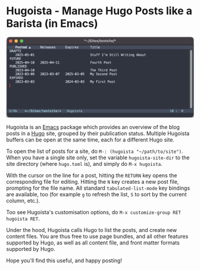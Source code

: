 # Hugoista - Manage Hugo Posts like a Barista (in Emacs)

![screenshot](/screenshot.png "screenshot")

Hugoista is an [Emacs](https://www.gnu.org/software/emacs/) package
which provides an overview of the blog posts in a
[Hugo](https://gohugo.io) site, grouped by their publication status.
Multiple Hugoista buffers can be open at the same time, each for a
different Hugo site.

To open the list of posts for a site, do `M-: (hugoista
"~/path/to/site")`. When you have a single site only, set the variable
`hugoista-site-dir` to the site directory (where `hugo.toml` is), and
simply do `M-x hugoista`.

With the cursor on the line for a post, hitting the `RETURN` key opens
the corresponding file for editing. Hitting the `N` key creates a new
post file, prompting for the file name. All standard
`tabulated-list-mode` key bindings are available, too (for example `g`
to refresh the list, `S` to sort by the current column, etc.).

Too see Hugoista's customisation options, do `M-x customize-group RET
hugoista RET`.

Under the hood, Hugoista calls Hugo to list the posts, and create new
content files. You are thus free to use page bundles, and all other
features supported by Hugo, as well as all content file, and front
matter formats supported by Hugo.

Hope you'll find this useful, and happy posting!
